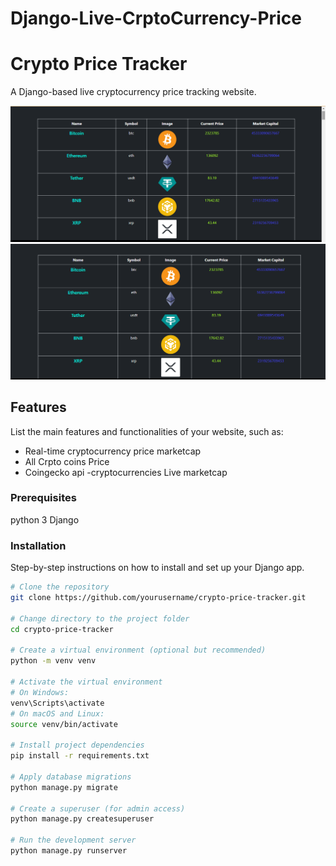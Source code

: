 # Django-Live-CrptoCurrency-Price


# Crypto Price Tracker

A Django-based live cryptocurrency price tracking website.

![Screenshot](Screenshot1.png)
![Screenshot](Screenshot2.png)

## Features

List the main features and functionalities of your website, such as:

- Real-time cryptocurrency price marketcap
- All Crpto coins Price
- Coingecko api
-cryptocurrencies Live marketcap


### Prerequisites

python 3
Django

### Installation

Step-by-step instructions on how to install and set up your Django app.

```bash
# Clone the repository
git clone https://github.com/yourusername/crypto-price-tracker.git

# Change directory to the project folder
cd crypto-price-tracker

# Create a virtual environment (optional but recommended)
python -m venv venv

# Activate the virtual environment
# On Windows:
venv\Scripts\activate
# On macOS and Linux:
source venv/bin/activate

# Install project dependencies
pip install -r requirements.txt

# Apply database migrations
python manage.py migrate

# Create a superuser (for admin access)
python manage.py createsuperuser

# Run the development server
python manage.py runserver

